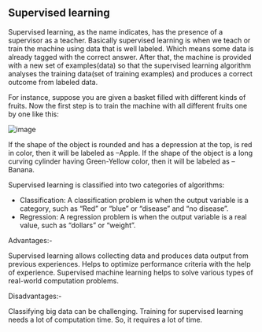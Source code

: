 ## Supervised learning

Supervised learning, as the name indicates, has the presence of a supervisor as a teacher. Basically supervised learning is when we teach or train the 
machine using data that is well labeled. Which means some data is already tagged with the correct answer. After that, the machine is provided with a new 
set of examples(data) so that the supervised learning algorithm analyses the training data(set of training examples) and produces a correct outcome from 
labeled data. 

For instance, suppose you are given a basket filled with different kinds of fruits. Now the first step is to train the machine with all different fruits 
one by one like this: 

![image](https://user-images.githubusercontent.com/97799358/163894955-56e474b0-c419-478a-82d8-fc8a9b074271.png)

If the shape of the object is rounded and has a depression at the top, is red in color, then it will be labeled as –Apple.
If the shape of the object is a long curving cylinder having Green-Yellow color, then it will be labeled as –Banana. 

Supervised learning is classified into two categories of algorithms: 
 
- Classification: A classification problem is when the output variable is a category, such as “Red” or “blue” or “disease” and “no disease”.
- Regression: A regression problem is when the output variable is a real value, such as “dollars” or “weight”.

Advantages:-

Supervised learning allows collecting data and produces data output from previous experiences.
Helps to optimize performance criteria with the help of experience.
Supervised machine learning helps to solve various types of real-world computation problems.

Disadvantages:-

Classifying big data can be challenging.
Training for supervised learning needs a lot of computation time. So, it requires a lot of time.

